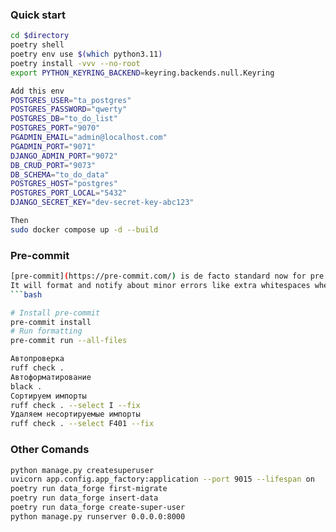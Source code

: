 ### Quick start
```bash
cd $directory
poetry shell
poetry env use $(which python3.11)
poetry install -vvv --no-root
export PYTHON_KEYRING_BACKEND=keyring.backends.null.Keyring

Add this env
POSTGRES_USER="ta_postgres"
POSTGRES_PASSWORD="qwerty"
POSTGRES_DB="to_do_list"
POSTGRES_PORT="9070"
PGADMIN_EMAIL="admin@localhost.com"
PGADMIN_PORT="9071"
DJANGO_ADMIN_PORT="9072"
DB_CRUD_PORT="9073"
DB_SCHEMA="to_do_data"
POSTGRES_HOST="postgres"
POSTGRES_PORT_LOCAL="5432"
DJANGO_SECRET_KEY="dev-secret-key-abc123"

Then
sudo docker compose up -d --build
```

### Pre-commit
```bash
[pre-commit](https://pre-commit.com/) is de facto standard now for pre push activities like isort or black.
It will format and notify about minor errors like extra whitespaces when you do git commit to your changes automatically.
```bash

# Install pre-commit
pre-commit install
# Run formatting
pre-commit run --all-files

Автопроверка
ruff check .
Автоформатирование
black .
Сортируем импорты
ruff check . --select I --fix
Удаляем несортируемые импорты
ruff check . --select F401 --fix
```

### Other Comands
```bash
python manage.py createsuperuser
uvicorn app.config.app_factory:application --port 9015 --lifespan on
poetry run data_forge first-migrate
poetry run data_forge insert-data
poetry run data_forge create-super-user
python manage.py runserver 0.0.0.0:8000
```